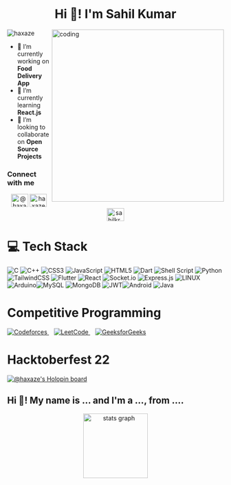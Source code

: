<h1 align="center">Hi 👋! I'm Sahil Kumar</h1>
<img align="right" alt="coding" width="400" src="https://cdn.dribbble.com/users/926537/screenshots/4502924/python-2.gif">

<p align="left"> <img src="https://komarev.com/ghpvc/?username=haxaze&label=Profile%20views&color=0e75b6&style=flat" alt="haxaze" /> </p>

- 🔭 I’m currently working on **Food Delivery App**
- 🌱 I’m currently learning **React.js**
- 👯 I’m looking to collaborate on **Open Source Projects**

<h3 align="left">Connect with me</h3>
<p align="center"> 
  <a href="https://dev.to/@haxaze" target="blank"><img src="https://raw.githubusercontent.com/rahuldkjain/github-profile-readme-generator/master/src/images/icons/Social/devto.svg" alt="@haxaze" height="30" width="40" /></a>
  <a href="https://linkedin.com/in/haxaze" target="blank"><img src="https://raw.githubusercontent.com/rahuldkjain/github-profile-readme-generator/master/src/images/icons/Social/linked-in-alt.svg" alt="haxaze" height="30" width="40" /></a>
  <a href="https://instagram.com/sahilkr_1" target="blank"><img src="https://raw.githubusercontent.com/rahuldkjain/github-profile-readme-generator/master/src/images/icons/Social/instagram.svg" alt="sahilkr_1" height="30" width="40" /></a>
</p>

# 💻 Tech Stack
![C](https://img.shields.io/badge/c-%2300599C.svg?style=for-the-badge&logo=c&logoColor=white) ![C++](https://img.shields.io/badge/c++-%2300599C.svg?style=for-the-badge&logo=c%2B%2B&logoColor=white) ![CSS3](https://img.shields.io/badge/css3-%231572B6.svg?style=for-the-badge&logo=css3&logoColor=white) ![JavaScript](https://img.shields.io/badge/javascript-%23323330.svg?style=for-the-badge&logo=javascript&logoColor=%23F7DF1E)  ![HTML5](https://img.shields.io/badge/html5-%23E34F26.svg?style=for-the-badge&logo=html5&logoColor=white) ![Dart](https://img.shields.io/badge/dart-%230175C2.svg?style=for-the-badge&logo=dart&logoColor=white) ![Shell Script](https://img.shields.io/badge/shell_script-%23121011.svg?style=for-the-badge&logo=gnu-bash&logoColor=white) ![Python](https://img.shields.io/badge/python-3670A0?style=for-the-badge&logo=python&logoColor=ffdd54) ![TailwindCSS](https://img.shields.io/badge/tailwindcss-%2338B2AC.svg?style=for-the-badge&logo=tailwind-css&logoColor=white) ![Flutter](https://img.shields.io/badge/Flutter-%2302569B.svg?style=for-the-badge&logo=Flutter&logoColor=white) ![React](https://img.shields.io/badge/react-%2320232a.svg?style=for-the-badge&logo=react&logoColor=%2361DAFB) ![Socket.io](https://img.shields.io/badge/Socket.io-black?style=for-the-badge&logo=socket.io&badgeColor=010101) ![Express.js](https://img.shields.io/badge/express.js-%23404d59.svg?style=for-the-badge&logo=express&logoColor=%2361DAFB) ![LINUX](https://img.shields.io/badge/Linux-FCC624?style=for-the-badge&logo=linux&logoColor=black) ![Arduino](https://img.shields.io/badge/-Arduino-00979D?style=for-the-badge&logo=Arduino&)![MySQL](https://img.shields.io/badge/mysql-%2300f.svg?style=for-the-badge&logo=mysql&logoColor=white) ![MongoDB](https://img.shields.io/badge/MongoDB-%234ea94b.svg?style=for-the-badge&logo=mongodb&logoColor=white) 
![JWT](https://img.shields.io/badge/JWT-black?style=for-the-badge&logo=JSON%20web%20tokens)![Android](https://img.shields.io/badge/Android-3DDC84?style=for-the-badge&logo=android&logoColor=white) ![Java](https://img.shields.io/badge/Java-%23ED8B00.svg?style=for-the-badge&logo=java&logoColor=white)

# Competitive Programming
<p align="left">
  <a href="https://codeforces.com/profile/Sahilkr28" target="_blank">
    <img src="https://img.shields.io/badge/Codeforces-445f9d?style=for-the-badge&logo=Codeforces&logoColor=white" alt="Codeforces"/>
  </a>&nbsp;&nbsp;
  <a href="https://www.leetcode.com/sahil_kr" target="_blank">
    <img src="https://img.shields.io/badge/LeetCode-%239EC94A.svg?style=for-the-badge&logo=LeetCode&logoColor=white" alt="LeetCode"/>
  </a>&nbsp;&nbsp;
  <a href="https://auth.geeksforgeeks.org/user/krsahil" target="_blank">
    <img src="https://img.shields.io/badge/GeeksforGeeks-%235C68C4.svg?style=for-the-badge&logo=GeeksforGeeks&logoColor=white" alt="GeeksforGeeks"/>
  </a>
</p>

# Hacktoberfest 22

[![@haxaze's Holopin board ](https://holopin.me/haxaze)](https://holopin.io/@haxaze)

<h2 align="left">Hi 👋! My name is ... and I'm a ..., from ....</h2>

<div align="center">
  <img src="https://github-readme-stats.vercel.app/api?username=HAXAZE&hide_title=false&hide_rank=false&show_icons=true&include_all_commits=true&count_private=true&disable_animations=false&theme=dracula&locale=en&hide_border=false" height="150" alt="stats graph"  />
  <img src="https://github-readme-stats.vercel.app/api/top-langs?username=HAXAZE&locale=en&hide_title=false&layout=compact&card_width=320&langs_count=5&theme=dracula&hide_border=false" height="150

